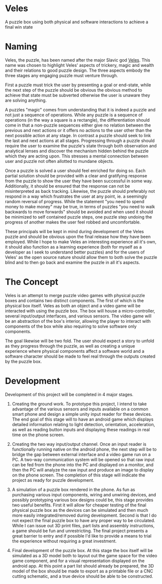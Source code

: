 # Veles
A puzzle box using both physical and software interactions to achieve a final win state

# Naming
Veles, the puzzle, has been named after the major Slavic god [Veles](https://en.wikipedia.org/wiki/Veles_(god)). This name was chosen to highlight Veles' aspects of trickery, magic and wealth and their relations to good puzzle design. The three aspects embody the three stages any engaging puzzle must venture through.

First a puzzle must trick the user by presenting a goal or end-state, while the next step of the puzzle should be obvious the obvious method to achieve that state must be subverted otherwise the user is unaware they are solving anything. 

A puzzles "magic" comes from understanding that it is indeed a puzzle and not just a sequence of operations. While any puzzle is a sequence of operations (in the way a square is a rectangle), the differentiation should come in that a non-puzzle sequences either give no relation between the previous and next actions or it offers no actions to the user other than the next possible action at any stage. In contrast a puzzle should seek to link the last and next actions at all stages. Progressing through a puzzle should require the user to examine the puzzle's state through both observation and analytical lenses and discover the mechanism hidden behind the puzzle which they are acting upon. This stresses a mental connection between user and puzzle not often allotted to mundane objects.

Once a puzzle is solved a user should feel enriched for doing so. Each partial solution should be provided with a clear and gratifying response from the puzzle to show the user they have been successful in some way. Additionally, it should be ensured that the response can not be misinterpreted as back tracking. Likewise, the puzzle should preferably not respond in a way which frustrates the user at any point, ie. a seemingly random reversal of progress. While the statement "you need to spend money to make money" may be true, in terms of puzzles "you need to walk backwards to move forwards" should be avoided and when used it should be minimized to self contained puzzle steps, one puzzle step undoing the progress of another makes the user feel robbed and uncomfortable.

These principals will be kept in mind during development of the Veles puzzle and should be obvious upon the final release how they have been employed. While I hope to make Veles an interesting experience all it's own, it should also function as a learning experience (both for myself as a developer as I seek to understand better puzzles) and for the users of Veles' as the open source nature should allow them to both solve the puzzle blind and to then go back and examine the puzzle in all it's aspects. 

# The Concept

Veles is an attempt to merge puzzle video games with physical puzzle boxes and contains two distinct components. The first of which is the physical box itself. Veles as both an object and a video game will be interacted with using the puzzle box. The box will house a micro-controller, several input/output interfaces, and various sensors. The video game will be an abstraction of the box's interior, allowing the player to interact with components of the box while also requiring to solve software only components.

The goal likewise will be two fold. The user should expect a story to unfold as they progress through the puzzle, as well as creating a unique experience where physical components affect a software world and a software character should be made to feel real through the outputs created by the puzzle box.

# Development

Development of this project will be completed in 4 major stages.

1) Creating the ground work. To prototype this project, I intend to take advantage of the various sensors and inputs available on a common smart phone and design a simple unity input reader for these devices. The end goal of this stage will to have an android game which displays detailed information relating to light detection, orientation, acceleration, as well as reading button inputs and displaying these readings in real time on the phone screen.

2) Creating the two way input/output channel. Once an input reader is functionally running native on the android phone, the next step will be to bridge the gap between external interface and a video game run on a PC. A two-way communication system will be opened so that raw input can be fed from the phone into the PC and displayed on a monitor, and then the PC will analyze the raw input and produce an image to display on the phone screen. The completion of this stage will indicate the project as ready for puzzle development.

3) A simulation of a puzzle box rendered in the phone. As fun as purchasing various input components, wiring and unwiring devices, and possibly prototyping various box designs could be, this stage provides two useful benefits. First it will allow for cheaper testing of the final physical puzzle box as the devices can be simulated and then much more easily integrated/removed during development. Second is that I do not expect the final puzzle box to have any proper way to be circulated. While I can issue out 3D print files, part lists and assembly instructions, a game should be fun and unrestricting. The final project presents a great barrier to entry and if possible I'd like to provide a means to trial the experience without requiring a great investment.

4) Final development of the puzzle box. At this stage the box itself will be simulated as a 3D model both to layout out the game space for the video game component, and for a visual representation displayed on the android app. At this point a part list should already be prepared, the 3D model of the box should be made to export as a printable file or a CNC cutting schematic, and a true device should be able to be constructed.
